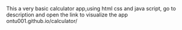 ﻿This a very basic calculator app,using html css and java script, go to description and open the link to visualize the app
 ontu001.github.io/calculator/
